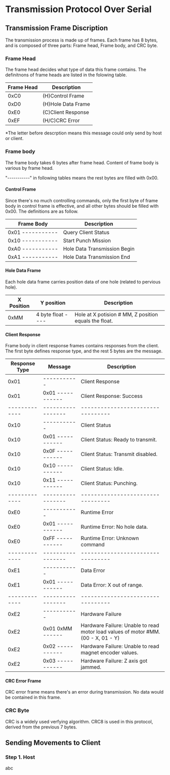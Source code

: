 # Transmission Protocol Over Serial
## Transmission Frame Discription
The transmission process is made up of frames. Each frame has 8 bytes, and is composed of three parts: Frame head, Frame body, and CRC byte.

### Frame Head
The frame head decides what type of data this frame contains. The definitnons of frame heads are listed in the folowing table.

| Frame Head    | Description               |
| -----------   | -----------               |
| 0xC0          | (H)Control Frame          |
| 0xD0          | (H)Hole Data Frame        |
| 0xE0          | (C)Client Response        |
| 0xEF          | (H/C)CRC Error            |

*The letter before descrption means this message could only send by host or client.

### Frame body
The frame body takes 6 bytes after frame head. Content of frame body is various by frame head. 

"-----------" in following tables means the rest bytes are filled with 0x00.

#### Control Frame
Since there's no much controlling commands, only the first byte of frame body in control frame is effective, and all other bytes should be filled with 0x00. The definitions are as follow.

| Frame Body        | Description                   |
| -----------       | -----------                   |
| 0x01 -----------  | Query Client Status           |
| 0x10 -----------  | Start Punch Mission           |
| 0xA0 -----------  | Hole Data Transmission Begin  |
| 0xA1 -----------  | Hole Data Transmission End    |

#### Hole Data Frame
Each hole data frame carries position data of one hole (related to pervious hole).

| X Position    | Y position         | Description                   |
| -----------   | -----------        | -----------                   |
| 0xMM          | 4 byte float ----  | Hole at X potision # MM, Z position equals the float.    |

#### Client Response
Frame body in client response frames contains responses from the client. The first byte defines response type, and the rest 5 bytes are the message.

| Response Type | Message           | Description                       |
| -----------   | -----------       | -----------                       |
| 0x01          | -----------       | Client Response                   |
| 0x01          | 0x01 -----------  | Client Response: Success          |
| ------------- | ----------------- | --------------------------------- |
| 0x10          | -----------       | Client Status                     |
| 0x10          | 0x01 -----------  | Client Status: Ready to transmit. |
| 0x10          | 0x0F -----------  | Client Status: Transmit disabled. |
| 0x10          | 0x10 -----------  | Client Status: Idle.              |
| 0x10          | 0x11 -----------  | Client Status: Punching.          |
| ------------- | ----------------- | --------------------------------- |
| 0xE0          | -----------       | Runtime Error                     |
| 0xE0          | 0x01 -----------  | Runtime Error: No hole data.      |
| 0xE0          | 0xFF -----------  | Runtime Error: Unknown command    |
| ------------- | ----------------- | --------------------------------- |
| 0xE1          | -----------       | Data Error                        |
| 0xE1          | 0x01 -----------  | Data Error: X out of range.       |
| ------------- | ----------------- | --------------------------------- |
| 0xE2          | -----------       | Hardware Failure                  |
| 0xE2          | 0x01 0xMM ------  | Hardware Failure: Unable to read motor load values of motor #MM. (00 - X, 01 - Y) |
| 0xE2          | 0x02 -----------  | Hardware Failure: Unable to read magnet encoder values. |
| 0xE2          | 0x03 -----------  | Hardware Failure: Z axis got jammed. |

#### CRC Error Frame
CRC error frame means there's an error during transmission. No data would be contained in this frame.

### CRC Byte
CRC is a widely used verfying algorithm. CRC8 is used in this protocol, derived from the previous 7 bytes.


## Sending Movements to Client
### Step 1. Host
abc